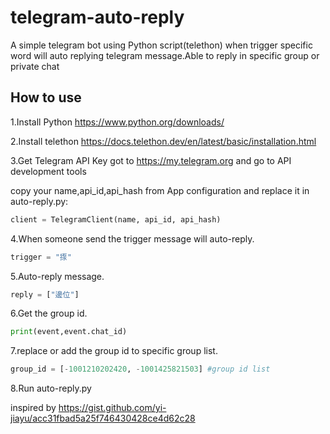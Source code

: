 
# telegram-auto-reply

A simple telegram bot using Python script(telethon) when trigger specific word will auto replying telegram message.Able to reply in specific group or private chat

## How to use

1.Install Python
https://www.python.org/downloads/

2.Install telethon
https://docs.telethon.dev/en/latest/basic/installation.html

3.Get Telegram API Key
got to https://my.telegram.org and go to API development tools

copy your name,api_id,api_hash from App configuration and replace it in auto-reply.py:

```python
client = TelegramClient(name, api_id, api_hash)
```

4.When someone send the trigger message will auto-reply.
```python
trigger = "揼"
```

5.Auto-reply message.
```python
reply = ["邊位"]
```

6.Get the group id.

```python
print(event,event.chat_id)
```

7.replace or add the group id to specific group list.
```python
group_id = [-1001210202420, -1001425821503] #group id list
```
8.Run auto-reply.py

inspired by https://gist.github.com/yi-jiayu/acc31fbad5a25f746430428ce4d62c28

